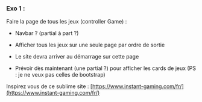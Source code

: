 
### Exo 1 :

Faire la page de tous les jeux (controller Game) :

- Navbar ? (partial à part ?)

- Afficher tous les jeux sur une seule page par ordre de sortie
- Le site devra arriver au démarrage sur cette page
- Prévoir dès maintenant (une partial ?) pour afficher les cards de jeux
(PS : je ne veux pas celles de bootstrap)


Inspirez vous de ce sublime site : [https://www.instant-gaming.com/fr/](https://www.instant-gaming.com/fr/)

